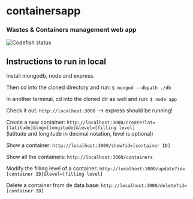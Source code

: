 # containersapp
### Wastes & Containers management web app

![Codefish status](https://codeship.io/projects/09e1f920-d123-0131-db62-1211774025ad/status)

## Instructions to run in local
 
Install mongodb, node and express.

Then cd into the cloned directory and run: 
`$ mongod --dbpath ./db`

In another terminal, cd into the cloned dir as well and run:
`$ node app`


Check it out:
`http://localhost:3000` --> express should be running!


Create a new container:
`http://localhost:3000/create?lat=[latitude]&lng=[longitude]&level=[filling level]`  
(latitude and longitude in decimal notation, level is optional)


Show a container:
`http://localhost:3000/show?id=[container ID]`


Show all the containers:
`http://localhost:3000/containers`


Modify the filling level of a container:
`http://localhost:3000/update?id=[container ID]&level=[filling level]`


Delete a container from de data base:
`http://localhost:3000/delete?id=[container ID]`

